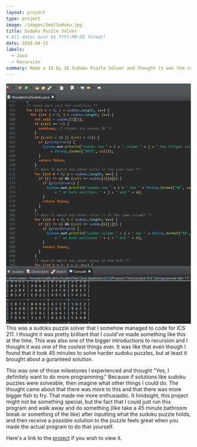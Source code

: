 ```yaml
---
layout: project
type: project
image: /images/SmolSudoku.jpg
title: Sudoku Puzzle Solver
# All dates must be YYYY-MM-DD format!
date: 2018-04-15 
labels:
  - Java
  - Recursion
summary: Made a 16 by 16 Sudoku Puzzle Solver and thought it was the coolest thing ever even if it took 45 minutes average to solve certain puzzles.
---
```

<img src = "/images/ICS211Sudoku.PNG">
This was a sudoku puzzle solver that I somehow managed to code for ICS 211. I thought it was pretty brilliant that I could've made something like this at the time. This was also one of the bigger introductions to recursion and I thought it was one of the coolest things ever. It was like that even though I found that it took 45 minutes to solve harder sudoku puzzles, but at least it brought about a guranteed solution. 

This was one of those milestones I experienced and thought "Yes, I definitely want to do more programming." Because if solutions like sudoku puzzles were solveable, then imagine what other things I could do. The thought came about that there was more to this and that there was more bigger fish to fry. That made me more enthusiastic. It hindsight, this project might not be something special, but the fact that I could just run this program and walk away and do something (like take a 45 minute bathroom break or something of the like) after inputting what the sudoku puzzle holds, and then receive a possible solution to the puzzle feels great when you made the actual program to do that yourself.

Here's a link to the [project](https://github.com/martyjapilado/16by16-Sudoku-Puzzle-Solver.git) if you wish to view it.

